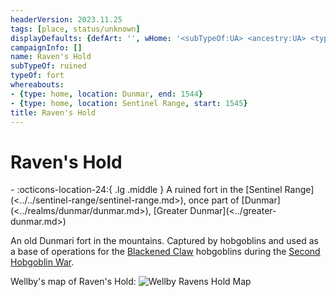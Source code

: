 ```yaml
---
headerVersion: 2023.11.25
tags: [place, status/unknown]
displayDefaults: {defArt: '', wHome: '<subTypeOf:UA> <ancestry:UA> <typeOf:UA> <home:q>, once part of <origin>'}
campaignInfo: []
name: Raven's Hold
subTypeOf: ruined
typeOf: fort
whereabouts:
- {type: home, location: Dunmar, end: 1544}
- {type: home, location: Sentinel Range, start: 1545}
title: Raven's Hold
---
```

# Raven's Hold
<div class="grid cards ext-narrow-margin ext-one-column" markdown>
-    :octicons-location-24:{ .lg .middle } A ruined fort in the [Sentinel Range](<../../sentinel-range/sentinel-range.md>), once part of [Dunmar](<../realms/dunmar/dunmar.md>), [Greater Dunmar](<../greater-dunmar.md>)  
</div>


An old Dunmari fort in the mountains. Captured by hobgoblins and used as a base of operations for the [Blackened Claw](<../../../groups/hobgoblin-clans/blackened-claw.md>) hobgoblins during the [Second Hobgoblin War](<../../../events/1600s/second-hobgoblin-war.md>). 

Wellby's map of Raven's Hold:
![Wellby Ravens Hold Map](../../../assets/wellby-ravens-hold-map.png)


